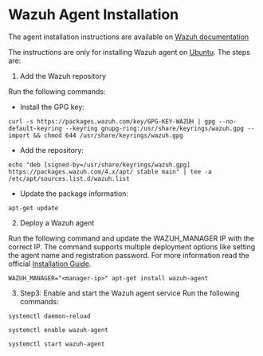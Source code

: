 # **Wazuh Agent Installation** 
The agent installation instructions are available on [Wazuh documentation](https://documentation.wazuh.com/4.7/installation-guide/wazuh-agent/wazuh-agent-package-linux.html)

The instructions are only for installing Wazuh agent on [Ubuntu](https://ubuntu.com).
The steps are:

1. Add the Wazuh repository

Run the following commands:

* Install the GPG key:

```console
curl -s https://packages.wazuh.com/key/GPG-KEY-WAZUH | gpg --no-default-keyring --keyring gnupg-ring:/usr/share/keyrings/wazuh.gpg --import && chmod 644 /usr/share/keyrings/wazuh.gpg
```

* Add the repository:

```console
echo "deb [signed-by=/usr/share/keyrings/wazuh.gpg] https://packages.wazuh.com/4.x/apt/ stable main" | tee -a /etc/apt/sources.list.d/wazuh.list
```
* Update the package information:

```console
apt-get update
```

2. Deploy a Wazuh agent

Run the following command and update the WAZUH_MANAGER IP with the correct IP.
The command supports multiple deployment options like setting the agent name and registration
password.  For more information read the official [Installation Guide](https://documentation.wazuh.com/current/index.html).

```console
WAZUH_MANAGER="<manager-ip>" apt-get install wazuh-agent
```

3. Step3: Enable and start the Wazuh agent service
Run the following commands:

```console
systemctl daemon-reload

systemctl enable wazuh-agent

systemctl start wazuh-agent
```
